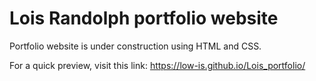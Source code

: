 # Lois Randolph portfolio website 
Portfolio website is under construction using HTML and CSS. 

For a quick preview, visit this link: https://low-is.github.io/Lois_portfolio/
